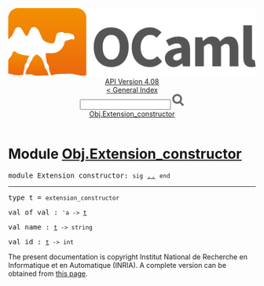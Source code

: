 <!-- ((! set title API !)) ((! set documentation !)) ((! set api !)) ((! set nobreadcrumb !)) -->
<div class="api"><header><nav class="toc brand"><a class="brand" href="https://ocaml.org/"><img src="colour-logo-gray.svg" class="svg" alt="OCaml"></a></nav><nav class="toc"><div class="toc_version"><a href="/docs" id="version-select">API Version 4.08</a></div><a href="index.html">&lt; General Index</a><div class="api_search"><input type="text" name="apisearch" id="api_search" oninput="mySearch(false);" onkeypress="this.oninput();" onclick="this.oninput();" onpaste="this.oninput();">
<img src="search_icon.svg" alt="Search" class="svg" onclick="mySearch(false)"></div>
<div id="search_results"></div><div class="toc_title"><a href="#top">Obj.Extension_constructor</a></div><ul></ul></nav></header>

<h1>Module <a href="type_Obj.Extension_constructor.html">Obj.Extension_constructor</a></h1>

<pre><span id="MODULEExtension_constructor"><span class="keyword">module</span> Extension_constructor</span>: <code class="code"><span class="keyword">sig</span></code> <a href="Obj.Extension_constructor.html">..</a> <code class="code"><span class="keyword">end</span></code></pre><hr width="100%">

<pre><span id="TYPEt"><span class="keyword">type</span> <code class="type"></code>t</span> = <code class="type">extension_constructor</code> </pre>


<pre><span id="VALof_val"><span class="keyword">val</span> of_val</span> : <code class="type">'a -&gt; <a href="Obj.Extension_constructor.html#TYPEt">t</a></code></pre>
<pre><span id="VALname"><span class="keyword">val</span> name</span> : <code class="type"><a href="Obj.Extension_constructor.html#TYPEt">t</a> -&gt; string</code></pre>
<pre><span id="VALid"><span class="keyword">val</span> id</span> : <code class="type"><a href="Obj.Extension_constructor.html#TYPEt">t</a> -&gt; int</code></pre>
<div class="copyright">The present documentation is copyright Institut National de Recherche en Informatique et en Automatique (INRIA). A complete version can be obtained from <a href="http://caml.inria.fr/pub/docs/manual-ocaml/">this page</a>.</div></div>